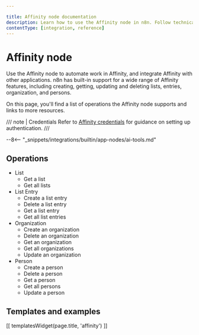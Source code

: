 ```yaml
---

title: Affinity node documentation
description: Learn how to use the Affinity node in n8n. Follow technical documentation to integrate Affinity node into your workflows.
contentType: [integration, reference]
---
```


# Affinity node

Use the Affinity node to automate work in Affinity, and integrate Affinity with other applications. n8n has built-in support for a wide range of Affinity features, including creating, getting, updating and deleting lists, entries, organization, and persons.

On this page, you'll find a list of operations the Affinity node supports and links to more resources.

/// note | Credentials
Refer to [Affinity credentials](/integrations/builtin/credentials/affinity.md) for guidance on setting up authentication.
///	

--8<-- "_snippets/integrations/builtin/app-nodes/ai-tools.md"

## Operations

* List
    * Get a list
    * Get all lists
* List Entry
    * Create a list entry
    * Delete a list entry
    * Get a list entry
    * Get all list entries
* Organization
    * Create an organization
    * Delete an organization
    * Get an organization
    * Get all organizations
    * Update an organization
* Person
    * Create a person
    * Delete a person
    * Get a person
    * Get all persons
    * Update a person

## Templates and examples

<!-- see https://www.notion.so/n8n/Pull-in-templates-for-the-integrations-pages-37c716837b804d30a33b47475f6e3780 -->
[[ templatesWidget(page.title, 'affinity') ]]
